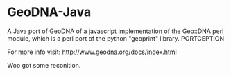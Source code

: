 GeoDNA-Java
===========

A Java port of GeoDNA of a javascript implementation of the Geo::DNA perl module, which is a perl port of the python "geoprint" library. PORTCEPTION

For more info visit: http://www.geodna.org/docs/index.html

Woo got some reconition.
